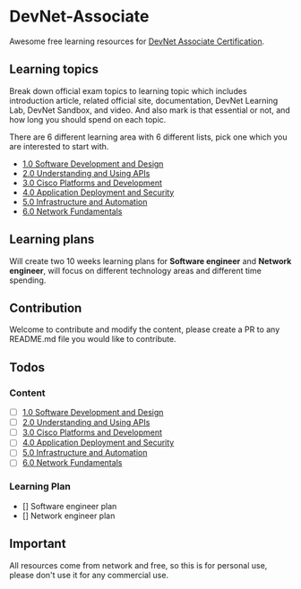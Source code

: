 # DevNet-Associate
Awesome free learning resources for [DevNet Associate Certification](https://developer.cisco.com/certification/exam-topic-associate/).

## Learning topics
Break down official exam topics to learning topic which includes introduction article, related official site, documentation, DevNet Learning Lab, DevNet Sandbox, and video. And also mark is that essential or not, and how long you should spend on each topic.

There are 6 different learning area with 6 different lists, pick one which you are interested to start with.

- [1.0 Software Development and Design](/1.0%20Software%20Development%20and%20Design/README.md)
- [2.0 Understanding and Using APIs](/2.0%20Understanding%20and%20Using%20APIs/README.md)
- [3.0 Cisco Platforms and Development](/3.0%20Cisco%20Platforms%20and%20Development/README.md)
- [4.0 Application Deployment and Security](/4.0%20Application%20Deployment%20and%20Security/README.md)
- [5.0 Infrastructure and Automation](r/5.0%20Infrastructure%20and%20Automation/README.md)
- [6.0 Network Fundamentals](/6.0%20Network%20Fundamentals/README.md)

## Learning plans
Will create two 10 weeks learning plans for **Software engineer** and **Network engineer**, will focus on different technology areas and different time spending. 

## Contribution
Welcome to contribute and modify the content, please create a PR to any README.md file you would like to contribute.


## Todos

### Content
- [ ] [1.0 Software Development and Design](/1.0%20Software%20Development%20and%20Design/README.md)
- [ ] [2.0 Understanding and Using APIs](/2.0%20Understanding%20and%20Using%20APIs/README.md)
- [ ] [3.0 Cisco Platforms and Development](/3.0%20Cisco%20Platforms%20and%20Development/README.md)
- [ ] [4.0 Application Deployment and Security](/4.0%20Application%20Deployment%20and%20Security/README.md)
- [ ] [5.0 Infrastructure and Automation](r/5.0%20Infrastructure%20and%20Automation/README.md)
- [ ] [6.0 Network Fundamentals](/6.0%20Network%20Fundamentals/README.md)

### Learning Plan
- [] Software engineer plan
- [] Network engineer plan


## Important
All resources come from network and free, so this is for personal use, please don't use it for any commercial use.
